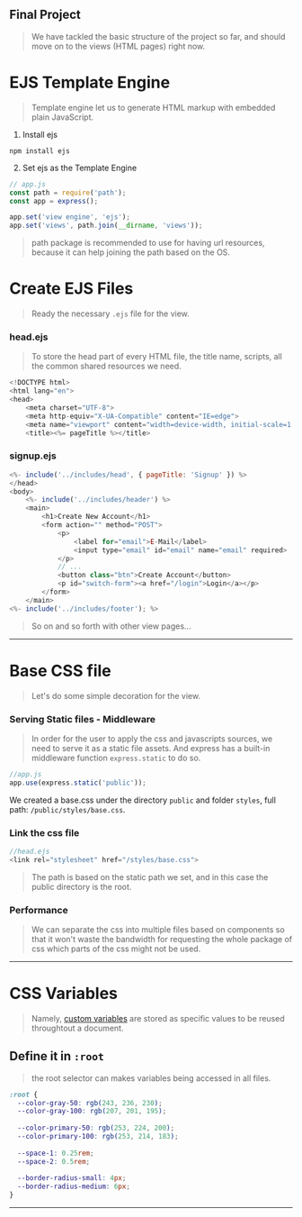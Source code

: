 ## Final Project
> We have tackled the basic structure of the project so far, and should move on to the views (HTML pages) right now.

# EJS Template Engine
> Template engine let us to generate HTML markup with embedded plain JavaScript.
1. Install ejs
```console
npm install ejs
```
2. Set ejs as the Template Engine
```js
// app.js
const path = require('path');
const app = express();

app.set('view engine', 'ejs');
app.set('views', path.join(__dirname, 'views'));
```
> path package is recommended to use for having url resources, because it can help joining the path based on the OS.

# Create EJS Files
> Ready the necessary `.ejs` file for the view.
### head.ejs
> To store the head part of every HTML file, the title name, scripts, all the common shared resources we need.
```js
<!DOCTYPE html>
<html lang="en">
<head>
    <meta charset="UTF-8">
    <meta http-equiv="X-UA-Compatible" content="IE=edge">
    <meta name="viewport" content="width=device-width, initial-scale=1.0">
    <title><%= pageTitle %></title>
```
### signup.ejs
```js
<%- include('../includes/head', { pageTitle: 'Signup' }) %>
</head>
<body>
    <%- include('../includes/header') %>
    <main>
        <h1>Create New Account</h1>
        <form action="" method="POST">
            <p>
                <label for="email">E-Mail</label>
                <input type="email" id="email" name="email" required>
            </p>
            // ...
            <button class="btn">Create Account</button>
            <p id="switch-form"><a href="/login">Login</a></p>
        </form>
    </main>
<%- include('../includes/footer'); %>
```
> So on and so forth with other view pages...

---

# Base CSS file
> Let's do some simple decoration for the view.
### Serving Static files - Middleware
> In order for the user to apply the css and javascripts sources, we need to serve it as a static file assets. And express has a built-in middleware function `express.static` to do so.
```js
//app.js
app.use(express.static('public'));
```
We created a base.css under the directory `public` and folder `styles`, full path: `/public/styles/base.css`.
### Link the css file
```js
//head.ejs
<link rel="stylesheet" href="/styles/base.css">
```
> The path is based on the static path we set, and in this case the public directory is the root.
### Performance
> We can separate the css into multiple files based on components so that it won't waste the bandwidth for requesting the whole package of css which parts of the css might not be used.

---

# CSS Variables
> Namely, [custom variables]([https://www.freecodecamp.org/news/what-are-css-variables-and-how-to-use-them/](https://www.lambdatest.com/blog/guide-to-css-variables-with-examples/)) are stored as specific values to be reused throughtout a document.
## Define it in `:root`
> the root selector can makes variables being accessed in all files.
```css
:root {
  --color-gray-50: rgb(243, 236, 230);
  --color-gray-100: rgb(207, 201, 195);
    
  --color-primary-50: rgb(253, 224, 200);
  --color-primary-100: rgb(253, 214, 183);
  
  --space-1: 0.25rem;
  --space-2: 0.5rem;
  
  --border-radius-small: 4px;
  --border-radius-medium: 6px;
}
```

---
